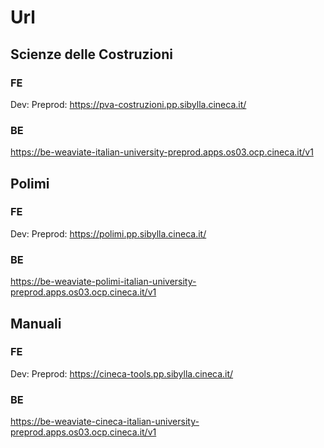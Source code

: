 # Url

## Scienze delle Costruzioni

### FE

Dev:
Preprod: https://pva-costruzioni.pp.sibylla.cineca.it/

### BE

https://be-weaviate-italian-university-preprod.apps.os03.ocp.cineca.it/v1

## Polimi

### FE

Dev:
Preprod: https://polimi.pp.sibylla.cineca.it/

### BE

https://be-weaviate-polimi-italian-university-preprod.apps.os03.ocp.cineca.it/v1

## Manuali

### FE

Dev:
Preprod: https://cineca-tools.pp.sibylla.cineca.it/

### BE

https://be-weaviate-cineca-italian-university-preprod.apps.os03.ocp.cineca.it/v1
